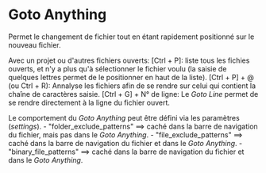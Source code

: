 Goto Anything
=============

Permet le changement de fichier tout en étant rapidement positionné sur le 
nouveau fichier. 

Avec un projet ou d'autres fichiers ouverts:
    [Ctrl + P]: liste tous les fichies ouverts, et n'y a plus qu'à 
                sélectionner le fichier voulu (la saisie de quelques lettres
                permet de le positionner en haut de la liste).
    [Ctrl + P] + @ (ou Ctrl + R): Annalyse les fichiers afin de se rendre sur
                                  celui qui contient la chaîne de caractères
                                  saisie.
    [Ctrl + G] + N° de ligne: Le _Goto Line_ permet de se rendre directement à
                              la ligne du fichier ouvert.

Le comportement du _Goto Anything_ peut être défini via les paramètres 
(_settings_).
    - "folder_exclude_patterns" ==> caché dans la barre de navigation du 
      fichier, mais pas dans le _Goto Anything_.
    - "file_exclude_patterns" ==> caché dans la barre de navigation du 
      fichier et dans le _Goto Anything_.
    - "binary_file_patterns" ==> caché dans la barre de navigation du 
      fichier et dans le _Goto Anything_.
